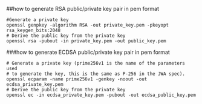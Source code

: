 ##how to generate RSA public/private key pair in pem format
```
#Generate a private key
openssl genpkey -algorithm RSA -out private_key.pem -pkeyopt rsa_keygen_bits:2048
# Derive the public key from the private key
openssl rsa -pubout -in private_key.pem -out public_key.pem
```

###how to generate ECDSA public/private key pair in pem format

```
# Generate a private key (prime256v1 is the name of the parameters used
# to generate the key, this is the same as P-256 in the JWA spec).
openssl ecparam -name prime256v1 -genkey -noout -out ecdsa_private_key.pem
# Derive the public key from the private key
openssl ec -in ecdsa_private_key.pem -pubout -out ecdsa_public_key.pem
```
